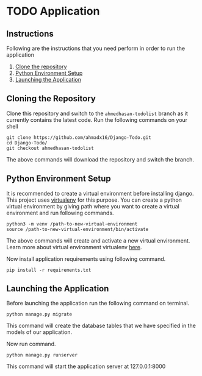 # TODO Application

## Instructions

Following are the instructions that you need perform in order to run the application

1. [Clone the repository](#cloning-the-repository)
1. [Python Environment Setup](#python-environment-setup)
1. [Launching the Application](#launching-the-application)

## Cloning the Repository

Clone this repository and switch to the `ahmedhasan-todolist` branch as it currently contains the latest code. Run the following commands on your shell

``` shell
git clone https://github.com/ahmadx16/Django-Todo.git
cd Django-Todo/
git checkout ahmedhasan-todolist
```

The above commands will download the repository and switch the branch.

## Python Environment Setup

It is recommended to create a virtual environment before installing django. This project uses [virtualenv](https://pypi.org/project/virtualenv/) for this purpose. You can create a python virtual environment by giving path where you want to create a virtual environment and run following commands.

``` shell
python3 -m venv /path-to-new-virtual-environment
source /path-to-new-virtual-environment/bin/activate
```
The above commands will create and activate a new virtual environment. Learn more about virtual environment virtualenv [here](https://pypi.org/project/virtualenv/).

Now install application requirements using following command.

``` shell
pip install -r requirements.txt
```

## Launching the Application

Before launching the application run the following command on terminal.

``` shell
python manage.py migrate
```

This command will create the database tables that we have specified in the models of our application.

Now run command.

``` shell
python manage.py runserver
```

This command will start the application server at 127.0.0.1:8000
